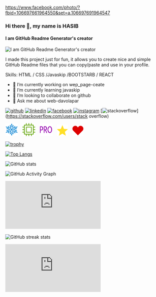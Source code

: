 https://www.facebook.com/photo/?fbid=106697661964550&set=a.106697691964547
### Hi there 👋, my name is HASIB
#### I am GitHub Readme Generator's creator
![I am GitHub Readme Generator's creator](https://scontent.fjsr8-1.fna.fbcdn.net/v/t39.30808-6/275154454_106698145297835_2603226168726641971_n.jpg?stp=dst-jpg_p640x640&_nc_cat=100&ccb=1-7&_nc_sid=e3f864&_nc_eui2=AeE_7ithWBIphQHiuRkLd77i9fnX0c8Jn9T1-dfRzwmf1GN3jaY1VqO8EWRbOEyh3s4JTCPF4sQr2mPBJHTA3Ija&_nc_ohc=tkJpyKNT4YcAX_HP3fq&_nc_ht=scontent.fjsr8-1.fna&oh=00_AT9ChWl-QeApqVIB6yiFdf5sTMMs1psWAd4mqk53Ieiz_g&oe=62C4FD78)

I made this project just for fun, it allows you to create nice and simple GitHub Readme files that you can copy/paste and use in your profile.

Skills:  HTML / CSS /Javaskip /BOOTSTARB / REACT 

- 🔭 I’m currently working on wep_page-ceate 
- 🌱 I’m currently learning javaskip 
- 👯 I’m looking to collaborate on github 
- 💬 Ask me about web-davolapar 


[<img src='https://cdn.jsdelivr.net/npm/simple-icons@3.0.1/icons/github.svg' alt='github' height='40'>](https://github.com/https://github.com/HASIBHOWLADER/HASIBHOWLADER/edit/main/README.md)  [<img src='https://cdn.jsdelivr.net/npm/simple-icons@3.0.1/icons/linkedin.svg' alt='linkedin' height='40'>](https://www.linkedin.com/in/linkedin/)  [<img src='https://cdn.jsdelivr.net/npm/simple-icons@3.0.1/icons/facebook.svg' alt='facebook' height='40'>](https://www.facebook.com/https://www.facebook.com/profile.php?id=100078729495253)  [<img src='https://cdn.jsdelivr.net/npm/simple-icons@3.0.1/icons/instagram.svg' alt='instagram' height='40'>](https://www.instagram.com/instagram/)  [<img src='https://cdn.jsdelivr.net/npm/simple-icons@3.0.1/icons/stackoverflow.svg' alt='stackoverflow' height='40'>](https://stackoverflow.com/users/stack overflow)  

<a href='https://archiveprogram.github.com/'><img src='https://raw.githubusercontent.com/acervenky/animated-github-badges/master/assets/acbadge.gif' width='40' height='40'></a> <a href='https://docs.github.com/en/developers'><img src='https://raw.githubusercontent.com/acervenky/animated-github-badges/master/assets/devbadge.gif' width='40' height='40'></a> <a href='https://github.com/pricing'><img src='https://raw.githubusercontent.com/acervenky/animated-github-badges/master/assets/pro.gif' width='40' height='40'></a> <a href='https://stars.github.com/'><img src='https://raw.githubusercontent.com/acervenky/animated-github-badges/master/assets/starbadge.gif' width='35' height='35'></a> <a href='https://docs.github.com/en/github/supporting-the-open-source-community-with-github-sponsors'><img src='https://raw.githubusercontent.com/acervenky/animated-github-badges/master/assets/sponsorbadge.gif' width='35' height='35'></a> 

[![trophy](https://github-profile-trophy.vercel.app/?username=https://github.com/HASIBHOWLADER/HASIBHOWLADER/edit/main/README.md)](https://github.com/ryo-ma/github-profile-trophy)

[![Top Langs](https://github-readme-stats.vercel.app/api/top-langs/?username=https://github.com/HASIBHOWLADER/HASIBHOWLADER/edit/main/README.md)](https://github.com/anuraghazra/github-readme-stats)

![GitHub stats](https://github-readme-stats.vercel.app/api?username=https://github.com/HASIBHOWLADER/HASIBHOWLADER/edit/main/README.md&show_icons=true&count_private=true)  

![GitHub Activity Graph](https://activity-graph.herokuapp.com/graph?username=https://github.com/HASIBHOWLADER/HASIBHOWLADER/edit/main/README.md)  

![GitHub metrics](https://metrics.lecoq.io/https://github.com/HASIBHOWLADER/HASIBHOWLADER/edit/main/README.md)  

![GitHub streak stats](https://github-readme-streak-stats.herokuapp.com/?user=https://github.com/HASIBHOWLADER/HASIBHOWLADER/edit/main/README.md)  

![Profile views](https://gpvc.arturio.dev/https://github.com/HASIBHOWLADER/HASIBHOWLADER/edit/main/README.md)  

